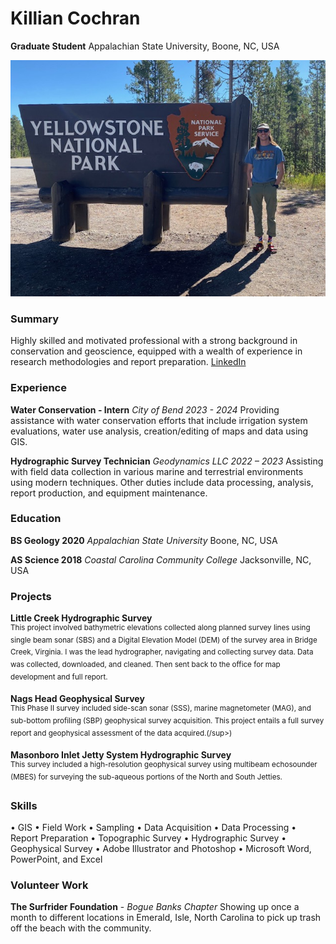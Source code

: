 # Killian Cochran

**Graduate Student** 
Appalachian State University, Boone, NC, USA

<img src="img/IMG_1302.jpg">

### Summary
Highly skilled and motivated professional with a strong background in conservation and geoscience, equipped with a wealth of experience in research methodologies and report preparation. 
[LinkedIn](https://www.linkedin.com/in/killian-cochran/)


### Experience
**Water Conservation - Intern**
*City of Bend 2023 - 2024*
Providing assistance with water conservation efforts that include irrigation system evaluations, water use analysis, creation/editing of maps and data using GIS.

**Hydrographic Survey Technician**
*Geodynamics LLC 2022 – 2023*
Assisting with field data collection in various marine and terrestrial environments using modern techniques. Other duties include data processing, analysis, report production, and equipment maintenance.


### Education
**BS Geology 2020**
*Appalachian State University*
Boone, NC, USA

**AS Science 2018**
*Coastal Carolina Community College*
Jacksonville, NC, USA

### Projects
**Little Creek Hydrographic Survey**<br><sup>This project involved bathymetric elevations collected along planned survey lines using single beam sonar (SBS) and a Digital Elevation Model (DEM) of the survey area in Bridge Creek, Virginia. I was the lead hydrographer, navigating and collecting survey data. Data was collected, downloaded, and cleaned. Then sent back to the office for map development and full report.</sup>

**Nags Head Geophysical Survey**<br><sup>This Phase II survey included side-scan sonar (SSS), marine magnetometer (MAG), and sub-bottom profiling (SBP) geophysical survey acquisition. This project entails a full survey report and geophysical assessment of the data acquired.(/sup>)

**Masonboro Inlet Jetty System Hydrographic Survey**<br><sup>This survey included a high-resolution geophysical survey using multibeam echosounder (MBES) for surveying the sub-aqueous portions of the North and South Jetties.</sup>



### Skills<br><sup>
•   GIS
•   Field Work
•	Sampling
•	Data Acquisition
•	Data Processing
•	Report Preparation
•	Topographic Survey
•	Hydrographic Survey
•	Geophysical Survey
•	Adobe Illustrator and Photoshop 
•	Microsoft Word, PowerPoint, and Excel</sup>

### Volunteer Work
**The Surfrider Foundation** - *Bogue Banks Chapter*
Showing up once a month to different locations in Emerald, Isle, North Carolina to pick up trash off the beach with the community. 